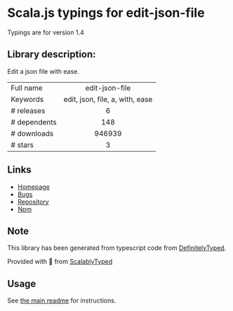 
# Scala.js typings for edit-json-file

Typings are for version 1.4

## Library description:
Edit a json file with ease.

|                    |                 |
| ------------------ | :-------------: |
| Full name          | edit-json-file |
| Keywords           | edit, json, file, a, with, ease |
| # releases         | 6 |
| # dependents       | 148 |
| # downloads        | 946939 |
| # stars            | 3 |

## Links
- [Homepage](https://github.com/IonicaBizau/edit-json-file#readme)
- [Bugs](https://github.com/IonicaBizau/edit-json-file/issues)
- [Repository](https://github.com/IonicaBizau/edit-json-file)
- [Npm](https://www.npmjs.com/package/edit-json-file)
    


## Note
This library has been generated from typescript code from [DefinitelyTyped](https://definitelytyped.org).

Provided with :purple_heart: from [ScalablyTyped](https://github.com/oyvindberg/ScalablyTyped)

## Usage
See [the main readme](../../readme.md) for instructions.


